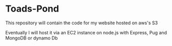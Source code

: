 # Toads-Pond
This repository will contain the code for my website hosted on aws's S3 

Eventually I will host it via an EC2 instance on node.js with Express, Pug and MongoDB or dynamo Db
